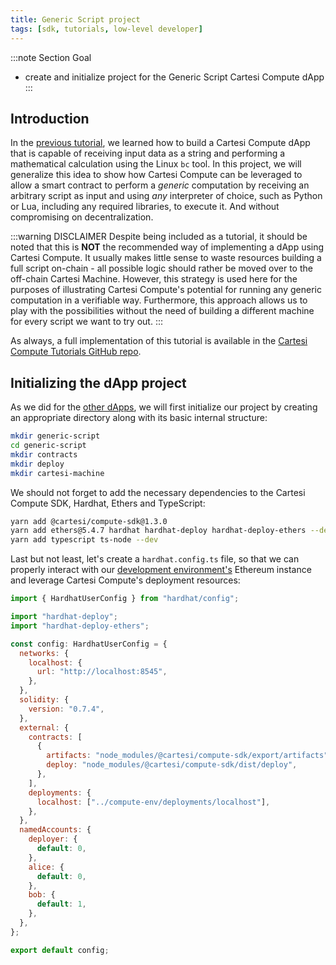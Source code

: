 ```yaml
---
title: Generic Script project
tags: [sdk, tutorials, low-level developer]
---
```


:::note Section Goal
- create and initialize project for the Generic Script Cartesi Compute dApp
:::

## Introduction

In the [previous tutorial](../calculator/create-project.md), we learned how to build a Cartesi Compute dApp that is capable of receiving input data as a string and performing a mathematical calculation using the Linux `bc` tool. In this project, we will generalize this idea to show how Cartesi Compute can be leveraged to allow a smart contract to perform a *generic* computation by receiving an arbitrary script as input and using *any* interpreter of choice, such as Python or Lua, including any required libraries, to execute it. And without compromising on decentralization.

:::warning DISCLAIMER
Despite being included as a tutorial, it should be noted that this is **NOT** the recommended way of implementing a dApp using Cartesi Compute. It usually makes little sense to waste resources building a full script on-chain - all possible logic should rather be moved over to the off-chain Cartesi Machine. However, this strategy is used here for the purposes of illustrating Cartesi Compute's potential for running any generic computation in a verifiable way. Furthermore, this approach allows us to play with the possibilities without the need of building a different machine for every script we want to try out.
:::

As always, a full implementation of this tutorial is available in the [Cartesi Compute Tutorials GitHub repo](https://github.com/cartesi/compute-tutorials/tree/master/generic-script).


## Initializing the dApp project

As we did for the [other dApps](../helloworld/create-project.md), we will first initialize our project by creating an appropriate directory along with its basic internal structure:

```bash
mkdir generic-script
cd generic-script
mkdir contracts
mkdir deploy
mkdir cartesi-machine
```

We should not forget to add the necessary dependencies to the Cartesi Compute SDK, Hardhat, Ethers and TypeScript:

```bash
yarn add @cartesi/compute-sdk@1.3.0
yarn add ethers@5.4.7 hardhat hardhat-deploy hardhat-deploy-ethers --dev
yarn add typescript ts-node --dev
```

Last but not least, let's create a `hardhat.config.ts` file, so that we can properly interact with our [development environment's](../compute-env.md) Ethereum instance and leverage Cartesi Compute's deployment resources:

```javascript
import { HardhatUserConfig } from "hardhat/config";

import "hardhat-deploy";
import "hardhat-deploy-ethers";

const config: HardhatUserConfig = {
  networks: {
    localhost: {
      url: "http://localhost:8545",
    },
  },
  solidity: {
    version: "0.7.4",
  },
  external: {
    contracts: [
      {
        artifacts: "node_modules/@cartesi/compute-sdk/export/artifacts",
        deploy: "node_modules/@cartesi/compute-sdk/dist/deploy",
      },
    ],
    deployments: {
      localhost: ["../compute-env/deployments/localhost"],
    },
  },
  namedAccounts: {
    deployer: {
      default: 0,
    },
    alice: {
      default: 0,
    },
    bob: {
      default: 1,
    },
  },
};

export default config;
```
